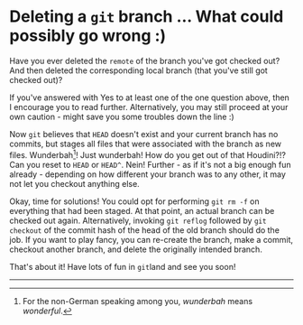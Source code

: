 
# Deleting a `git` branch ... What could possibly go wrong :)

Have you ever deleted the `remote` of the branch you've got checked out? And then deleted the corresponding
local branch (that you've still got checked out)?

If you've answered with Yes to at least one of the one question above, then I encourage you to read further. Alternatively, you may still proceed at your own caution - might save you some troubles down the line :)

Now `git` believes that `HEAD` doesn't exist and your current branch has no commits, but stages all files that were associated with the branch as new files. Wunderbah[^wunderbah]! Just wunderbah! How do you get out of that Houdini?!? Can you reset to `HEAD` or `HEAD^`. Nein! Further - as if it's not a big enough fun already - depending on how different your branch was to any other, it may not let you checkout anything else.

Okay, time for solutions! You could opt for performing `git rm -f` on everything that had been staged. At that point, an actual branch can be checked out again. Alternatively, invoking `git reflog` followed by `git checkout` of the commit hash of the head of the old branch should do the job.
If you want to play fancy, you can re-create the branch, make a commit, checkout another branch, and delete the originally intended branch.

That's about it! Have lots of fun in `git`land and see you soon!

[^wunderbah]: For the non-German speaking among you, _wunderbah_ means _wonderful_.

---

